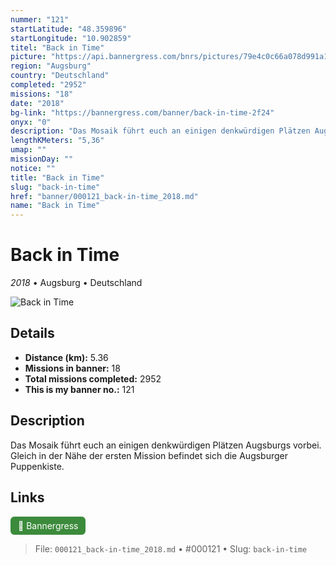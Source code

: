 ```yaml
---
nummer: "121"
startLatitude: "48.359896"
startLongitude: "10.902859"
titel: "Back in Time"
picture: "https://api.bannergress.com/bnrs/pictures/79e4c0c66a078d991a1eea557c26cdf7"
region: "Augsburg"
country: "Deutschland"
completed: "2952"
missions: "18"
date: "2018"
bg-link: "https://bannergress.com/banner/back-in-time-2f24"
onyx: "0"
description: "Das Mosaik führt euch an einigen denkwürdigen Plätzen Augsburgs vorbei. Gleich in der  Nähe der ersten Mission befindet sich die Augsburger Puppenkiste."
lengthKMeters: "5,36"
umap: ""
missionDay: ""
notice: ""
title: "Back in Time"
slug: "back-in-time"
href: "banner/000121_back-in-time_2018.md"
name: "Back in Time"
---
```

# Back in Time

*2018* • Augsburg • Deutschland

![Back in Time](https://api.bannergress.com/bnrs/pictures/79e4c0c66a078d991a1eea557c26cdf7)



## Details
- **Distance (km):** 5.36
- **Missions in banner:** 18
- **Total missions completed:** 2952
- **This is my banner no.:** 121



## Description
Das Mosaik führt euch an einigen denkwürdigen Plätzen Augsburgs vorbei. Gleich in der  Nähe der ersten Mission befindet sich die Augsburger Puppenkiste.



## Links
<a href="https://bannergress.com/banner/back-in-time-2f24" target="_blank" style="display:inline-block;margin-right:8px;padding:6px 12px;background:#3c8b3c;color:#fff;text-decoration:none;border-radius:6px;">🔗 Bannergress</a>



> File: `000121_back-in-time_2018.md`
> • #000121
> • Slug: `back-in-time`
